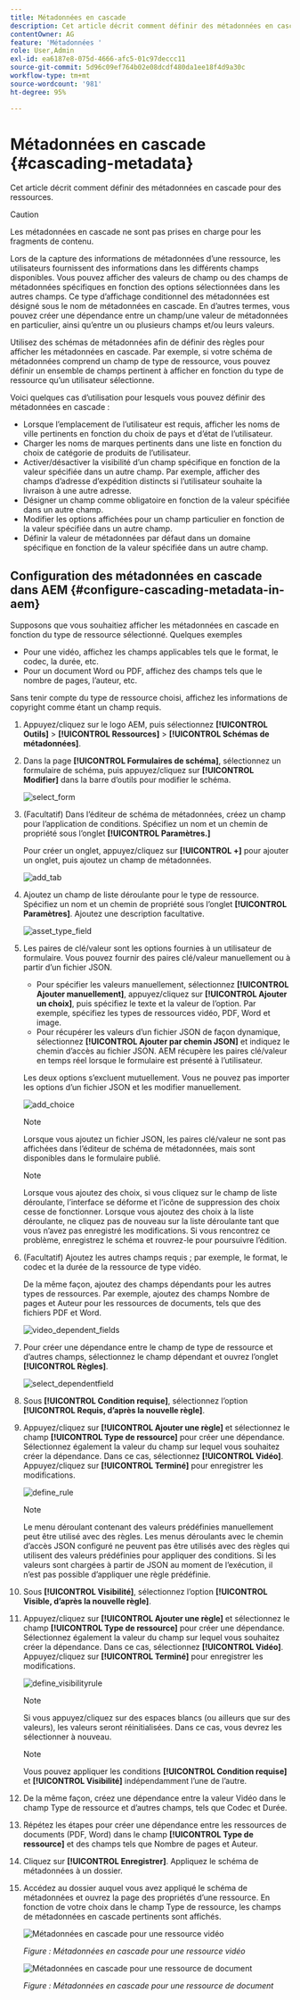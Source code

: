 ```yaml
---
title: Métadonnées en cascade
description: Cet article décrit comment définir des métadonnées en cascade pour des ressources.
contentOwner: AG
feature: 'Métadonnées '
role: User,Admin
exl-id: ea6187e8-075d-4666-afc5-01c97deccc11
source-git-commit: 5d96c09ef764b02e08dcdf480da1ee18f4d9a30c
workflow-type: tm+mt
source-wordcount: '981'
ht-degree: 95%

---
```


# Métadonnées en cascade {#cascading-metadata}

Cet article décrit comment définir des métadonnées en cascade pour des ressources.

>[!CAUTION]
>
>Les métadonnées en cascade ne sont pas prises en charge pour les fragments de contenu.

Lors de la capture des informations de métadonnées d’une ressource, les utilisateurs fournissent des informations dans les différents champs disponibles. Vous pouvez afficher des valeurs de champ ou des champs de métadonnées spécifiques en fonction des options sélectionnées dans les autres champs. Ce type d’affichage conditionnel des métadonnées est désigné sous le nom de métadonnées en cascade. En d’autres termes, vous pouvez créer une dépendance entre un champ/une valeur de métadonnées en particulier, ainsi qu’entre un ou plusieurs champs et/ou leurs valeurs.

Utilisez des schémas de métadonnées afin de définir des règles pour afficher les métadonnées en cascade. Par exemple, si votre schéma de métadonnées comprend un champ de type de ressource, vous pouvez définir un ensemble de champs pertinent à afficher en fonction du type de ressource qu’un utilisateur sélectionne.

Voici quelques cas d’utilisation pour lesquels vous pouvez définir des métadonnées en cascade :

* Lorsque l’emplacement de l’utilisateur est requis, afficher les noms de ville pertinents en fonction du choix de pays et d’état de l’utilisateur.
* Charger les noms de marques pertinents dans une liste en fonction du choix de catégorie de produits de l’utilisateur.
* Activer/désactiver la visibilité d’un champ spécifique en fonction de la valeur spécifiée dans un autre champ. Par exemple, afficher des champs d’adresse d’expédition distincts si l’utilisateur souhaite la livraison à une autre adresse.
* Désigner un champ comme obligatoire en fonction de la valeur spécifiée dans un autre champ.
* Modifier les options affichées pour un champ particulier en fonction de la valeur spécifiée dans un autre champ.
* Définir la valeur de métadonnées par défaut dans un domaine spécifique en fonction de la valeur spécifiée dans un autre champ.

## Configuration des métadonnées en cascade dans AEM   {#configure-cascading-metadata-in-aem}

Supposons que vous souhaitiez afficher les métadonnées en cascade en fonction du type de ressource sélectionné. Quelques exemples

* Pour une vidéo, affichez les champs applicables tels que le format, le codec, la durée, etc.
* Pour un document Word ou PDF, affichez des champs tels que le nombre de pages, l’auteur, etc.

Sans tenir compte du type de ressource choisi, affichez les informations de copyright comme étant un champ requis.

1. Appuyez/cliquez sur le logo AEM, puis sélectionnez **[!UICONTROL Outils]** > **[!UICONTROL Ressources]** > **[!UICONTROL Schémas de métadonnées]**.
1. Dans la page **[!UICONTROL Formulaires de schéma]**, sélectionnez un formulaire de schéma, puis appuyez/cliquez sur **[!UICONTROL Modifier]** dans la barre d’outils pour modifier le schéma.

   ![select_form](assets/select_form.png)

1. (Facultatif) Dans l’éditeur de schéma de métadonnées, créez un champ pour l’application de conditions. Spécifiez un nom et un chemin de propriété sous l’onglet **[!UICONTROL Paramètres.]**

   Pour créer un onglet, appuyez/cliquez sur **[!UICONTROL +]** pour ajouter un onglet, puis ajoutez un champ de métadonnées.

   ![add_tab](assets/add_tab.png)

1. Ajoutez un champ de liste déroulante pour le type de ressource. Spécifiez un nom et un chemin de propriété sous l’onglet **[!UICONTROL Paramètres]**. Ajoutez une description facultative.

   ![asset_type_field](assets/asset_type_field.png)

1. Les paires de clé/valeur sont les options fournies à un utilisateur de formulaire. Vous pouvez fournir des paires clé/valeur manuellement ou à partir d’un fichier JSON.

   * Pour spécifier les valeurs manuellement, sélectionnez **[!UICONTROL Ajouter manuellement]**, appuyez/cliquez sur **[!UICONTROL Ajouter un choix]**, puis spécifiez le texte et la valeur de l’option. Par exemple, spécifiez les types de ressources vidéo, PDF, Word et image.
   * Pour récupérer les valeurs d’un fichier JSON de façon dynamique, sélectionnez **[!UICONTROL Ajouter par chemin JSON]** et indiquez le chemin d’accès au fichier JSON. AEM récupère les paires clé/valeur en temps réel lorsque le formulaire est présenté à l’utilisateur.

   Les deux options s’excluent mutuellement. Vous ne pouvez pas importer les options d’un fichier JSON et les modifier manuellement.

   ![add_choice](assets/add_choice.png)

   >[!NOTE]
   >
   >Lorsque vous ajoutez un fichier JSON, les paires clé/valeur ne sont pas affichées dans l’éditeur de schéma de métadonnées, mais sont disponibles dans le formulaire publié.

   >[!NOTE]
   >
   >Lorsque vous ajoutez des choix, si vous cliquez sur le champ de liste déroulante, l’interface se déforme et l’icône de suppression des choix cesse de fonctionner. Lorsque vous ajoutez des choix à la liste déroulante, ne cliquez pas de nouveau sur la liste déroulante tant que vous n’avez pas enregistré les modifications. Si vous rencontrez ce problème, enregistrez le schéma et rouvrez-le pour poursuivre l’édition.

1. (Facultatif) Ajoutez les autres champs requis ; par exemple, le format, le codec et la durée de la ressource de type vidéo.

   De la même façon, ajoutez des champs dépendants pour les autres types de ressources. Par exemple, ajoutez des champs Nombre de pages et Auteur pour les ressources de documents, tels que des fichiers PDF et Word.

   ![video_dependent_fields](assets/video_dependent_fields.png)

1. Pour créer une dépendance entre le champ de type de ressource et d’autres champs, sélectionnez le champ dépendant et ouvrez l’onglet **[!UICONTROL Règles]**.

   ![select_dependentfield](assets/select_dependentfield.png)

1. Sous **[!UICONTROL Condition requise]**, sélectionnez l’option **[!UICONTROL Requis, d’après la nouvelle règle]**.
1. Appuyez/cliquez sur **[!UICONTROL Ajouter une règle]** et sélectionnez le champ **[!UICONTROL Type de ressource]** pour créer une dépendance. Sélectionnez également la valeur du champ sur lequel vous souhaitez créer la dépendance. Dans ce cas, sélectionnez **[!UICONTROL Vidéo]**. Appuyez/cliquez sur **[!UICONTROL Terminé]** pour enregistrer les modifications.

   ![define_rule](assets/define_rule.png)

   >[!NOTE]
   >
   >Le menu déroulant contenant des valeurs prédéfinies manuellement peut être utilisé avec des règles. Les menus déroulants avec le chemin d’accès JSON configuré ne peuvent pas être utilisés avec des règles qui utilisent des valeurs prédéfinies pour appliquer des conditions. Si les valeurs sont chargées à partir de JSON au moment de l’exécution, il n’est pas possible d’appliquer une règle prédéfinie.

1. Sous **[!UICONTROL Visibilité]**, sélectionnez l’option **[!UICONTROL Visible, d’après la nouvelle règle]**.

1. Appuyez/cliquez sur **[!UICONTROL Ajouter une règle]** et sélectionnez le champ **[!UICONTROL Type de ressource]** pour créer une dépendance. Sélectionnez également la valeur du champ sur lequel vous souhaitez créer la dépendance. Dans ce cas, sélectionnez **[!UICONTROL Vidéo]**. Appuyez/cliquez sur **[!UICONTROL Terminé]** pour enregistrer les modifications.

   ![define_visibilityrule](assets/define_visibilityrule.png)

   >[!NOTE]
   >
   >Si vous appuyez/cliquez sur des espaces blancs (ou ailleurs que sur des valeurs), les valeurs seront réinitialisées. Dans ce cas, vous devrez les sélectionner à nouveau.

   >[!NOTE]
   >
   >Vous pouvez appliquer les conditions **[!UICONTROL Condition requise]** et **[!UICONTROL Visibilité]** indépendamment l’une de l’autre.

1. De la même façon, créez une dépendance entre la valeur Vidéo dans le champ Type de ressource et d’autres champs, tels que Codec et Durée.
1. Répétez les étapes pour créer une dépendance entre les ressources de documents (PDF, Word) dans le champ **[!UICONTROL Type de ressource]** et des champs tels que Nombre de pages et Auteur.
1. Cliquez sur **[!UICONTROL Enregistrer]**. Appliquez le schéma de métadonnées à un dossier.

1. Accédez au dossier auquel vous avez appliqué le schéma de métadonnées et ouvrez la page des propriétés d’une ressource. En fonction de votre choix dans le champ Type de ressource, les champs de métadonnées en cascade pertinents sont affichés.

   ![Métadonnées en cascade pour une ressource vidéo](assets/video_asset.png)

   *Figure : Métadonnées en cascade pour une ressource vidéo*

   ![Métadonnées en cascade pour une ressource de document](assets/doc_type_fields.png)

   *Figure : Métadonnées en cascade pour une ressource de document*
